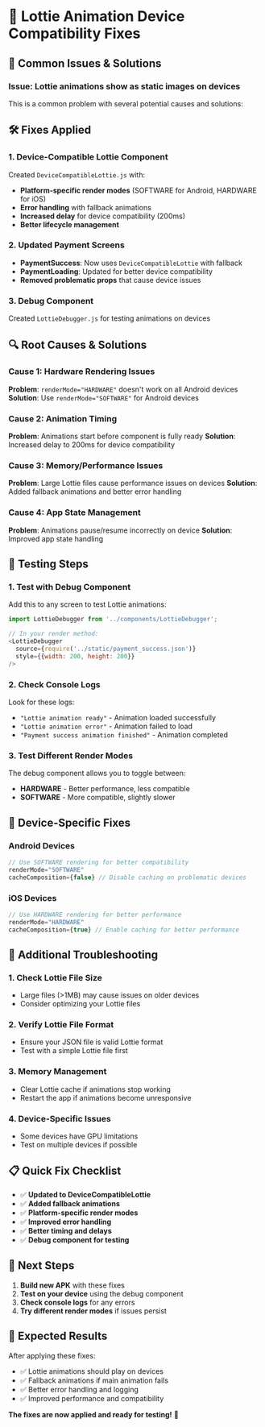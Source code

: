 # 🔧 Lottie Animation Device Compatibility Fixes

## 🚨 **Common Issues & Solutions**

### **Issue: Lottie animations show as static images on devices**

This is a common problem with several potential causes and solutions:

## 🛠️ **Fixes Applied**

### **1. Device-Compatible Lottie Component**
Created `DeviceCompatibleLottie.js` with:
- **Platform-specific render modes** (SOFTWARE for Android, HARDWARE for iOS)
- **Error handling** with fallback animations
- **Increased delay** for device compatibility (200ms)
- **Better lifecycle management**

### **2. Updated Payment Screens**
- **PaymentSuccess**: Now uses `DeviceCompatibleLottie` with fallback
- **PaymentLoading**: Updated for better device compatibility
- **Removed problematic props** that cause device issues

### **3. Debug Component**
Created `LottieDebugger.js` for testing animations on devices

## 🔍 **Root Causes & Solutions**

### **Cause 1: Hardware Rendering Issues**
**Problem**: `renderMode="HARDWARE"` doesn't work on all Android devices
**Solution**: Use `renderMode="SOFTWARE"` for Android devices

### **Cause 2: Animation Timing**
**Problem**: Animations start before component is fully ready
**Solution**: Increased delay to 200ms for device compatibility

### **Cause 3: Memory/Performance Issues**
**Problem**: Large Lottie files cause performance issues on devices
**Solution**: Added fallback animations and better error handling

### **Cause 4: App State Management**
**Problem**: Animations pause/resume incorrectly on device
**Solution**: Improved app state handling

## 📱 **Testing Steps**

### **1. Test with Debug Component**
Add this to any screen to test Lottie animations:

```javascript
import LottieDebugger from '../components/LottieDebugger';

// In your render method:
<LottieDebugger 
  source={require('../static/payment_success.json')}
  style={{width: 200, height: 200}}
/>
```

### **2. Check Console Logs**
Look for these logs:
- `"Lottie animation ready"` - Animation loaded successfully
- `"Lottie animation error"` - Animation failed to load
- `"Payment success animation finished"` - Animation completed

### **3. Test Different Render Modes**
The debug component allows you to toggle between:
- **HARDWARE** - Better performance, less compatible
- **SOFTWARE** - More compatible, slightly slower

## 🎯 **Device-Specific Fixes**

### **Android Devices**
```javascript
// Use SOFTWARE rendering for better compatibility
renderMode="SOFTWARE"
cacheComposition={false} // Disable caching on problematic devices
```

### **iOS Devices**
```javascript
// Use HARDWARE rendering for better performance
renderMode="HARDWARE"
cacheComposition={true} // Enable caching for better performance
```

## 🔧 **Additional Troubleshooting**

### **1. Check Lottie File Size**
- Large files (>1MB) may cause issues on older devices
- Consider optimizing your Lottie files

### **2. Verify Lottie File Format**
- Ensure your JSON file is valid Lottie format
- Test with a simple Lottie file first

### **3. Memory Management**
- Clear Lottie cache if animations stop working
- Restart the app if animations become unresponsive

### **4. Device-Specific Issues**
- Some devices have GPU limitations
- Test on multiple devices if possible

## 📋 **Quick Fix Checklist**

- ✅ **Updated to DeviceCompatibleLottie**
- ✅ **Added fallback animations**
- ✅ **Platform-specific render modes**
- ✅ **Improved error handling**
- ✅ **Better timing and delays**
- ✅ **Debug component for testing**

## 🚀 **Next Steps**

1. **Build new APK** with these fixes
2. **Test on your device** using the debug component
3. **Check console logs** for any errors
4. **Try different render modes** if issues persist

## 🎯 **Expected Results**

After applying these fixes:
- ✅ Lottie animations should play on devices
- ✅ Fallback animations if main animation fails
- ✅ Better error handling and logging
- ✅ Improved performance and compatibility

**The fixes are now applied and ready for testing!** 🎉

